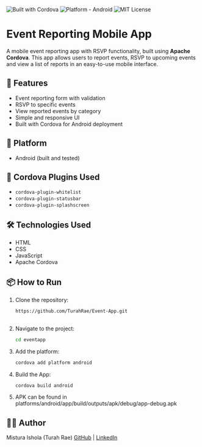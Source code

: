 ![Built with Cordova](https://img.shields.io/badge/Built%20with-Cordova-blue)
![Platform - Android](https://img.shields.io/badge/Platform-Android-green)
![MIT License](https://img.shields.io/badge/License-MIT-yellow.svg)


# Event Reporting Mobile App

A mobile event reporting app with RSVP functionality, built using **Apache Cordova**. 
This app allows users to report events, RSVP to upcoming events and 
view a list of reports in an easy-to-use mobile interface.

## 🚀 Features

- Event reporting form with validation
- RSVP to specific events
- View reported events by category
- Simple and responsive UI
- Built with Cordova for Android deployment

## 📱 Platform

- Android (built and tested)
  

## 🧩 Cordova Plugins Used

- `cordova-plugin-whitelist`
- `cordova-plugin-statusbar`
- `cordova-plugin-splashscreen`

## 🛠️ Technologies Used

- HTML
- CSS
- JavaScript
- Apache Cordova

## 📦 How to Run

1. Clone the repository:
   ```bash
   https://github.com/TurahRae/Event-App.git
  
2. Navigate to the project:
   ```bash
   cd eventapp

3. Add the platform:
   ```bash
   cordova add platform android

4. Build the App:
    ```bash
   cordova build android

5. APK can be found in platforms/android/app/build/outputs/apk/debug/app-debug.apk




## 👩‍💻 Author
Mistura Ishola (Turah Rae)
[GitHub](https://github.com/TurahRae) | [LinkedIn](https://www.linkedin.com/in/mistura-ishola-8ab987140)
